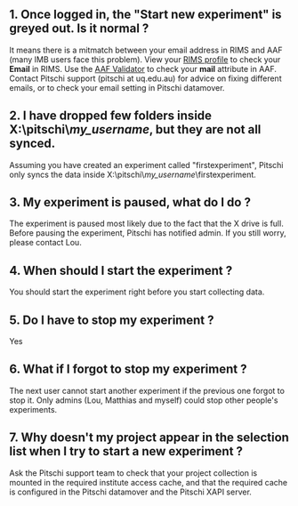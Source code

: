 ## 1. Once logged in, the "Start new experiment" is greyed out. Is it normal ?

It means there is a mitmatch between your email address in RIMS and AAF (many IMB users face this problem).
View your [RIMS profile](https://rims.uq.edu.au/userprofile/)
to check your **Email** in RIMS. Use the [AAF Validator](https://validator.aaf.edu.au/)
to check your **mail** attribute in AAF. Contact Pitschi support (pitschi at
uq.edu.au) for advice on fixing different emails, or to check your email
setting in Pitschi datamover.

## 2. I have dropped few folders inside X:\pitschi\\_my_username_, but they are not all synced. 

Assuming you have created an experiment called "firstexperiment", Pitschi only syncs the data inside X:\pitschi\\_my_username_\firstexperiment. 

## 3. My experiment is paused, what do I do ?

The experiment is paused most likely due to the fact that the X drive is full. Before pausing the experiment, Pitschi has notified admin. If you still worry, please contact Lou.


## 4. When should I start the experiment ?

You should start the experiment right before you start collecting data.

## 5. Do I have to stop my experiment ? 

Yes

## 6. What if I forgot to stop my experiment ? 

The next user cannot start another experiment if the previous one forgot to stop it. Only admins (Lou, Matthias and myself) could stop other people's experiments.

## 7. Why doesn't my project appear in the selection list when I try to start a new experiment ?

Ask the Pitschi support team to check that your project collection is mounted
in the required institute access cache, and that the required cache is
configured in the Pitschi datamover and the Pitschi XAPI server.
